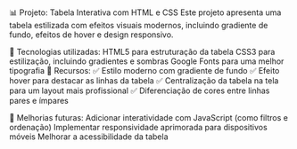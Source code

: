 📊 Projeto: Tabela Interativa com HTML e CSS
Este projeto apresenta uma tabela estilizada com efeitos visuais modernos, incluindo gradiente de fundo, efeitos de hover e design responsivo.

🚀 Tecnologias utilizadas:
HTML5 para estruturação da tabela
CSS3 para estilização, incluindo gradientes e sombras
Google Fonts para uma melhor tipografia
🎨 Recursos:
✅ Estilo moderno com gradiente de fundo
✅ Efeito hover para destacar as linhas da tabela
✅ Centralização da tabela na tela para um layout mais profissional
✅ Diferenciação de cores entre linhas pares e ímpares

📌 Melhorias futuras:
Adicionar interatividade com JavaScript (como filtros e ordenação)
Implementar responsividade aprimorada para dispositivos móveis
Melhorar a acessibilidade da tabela
